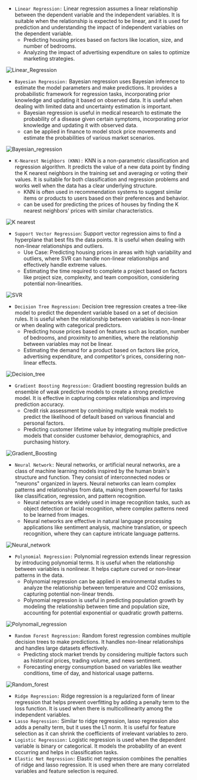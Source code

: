 - `Linear Regression:` Linear regression assumes a linear relationship between the dependent variable and the independent variables. It is suitable when the relationship is expected to be linear, and it is used for prediction and understanding the impact of independent variables on the dependent variable.
  - Predicting housing prices based on factors like location, size, and number of bedrooms.
  - Analyzing the impact of advertising expenditure on sales to optimize marketing strategies.

![Linear_Regression](https://github.com/Swarnlataaa/Regression_modelling/blob/main/Images/linear_reg.png)

- `Bayesian Regression:` Bayesian regression uses Bayesian inference to estimate the model parameters and make predictions. It provides a probabilistic framework for regression tasks, incorporating prior knowledge and updating it based on observed data. It is useful when dealing with limited data and uncertainty estimation is important.
  - Bayesian regression is useful in medical research to estimate the probability of a disease given certain symptoms,             incorporating prior knowledge and updating it with observed data.
  - can be applied in finance to model stock price movements and estimate the probabilities of various market scenarios.

![Bayesian_regression](https://github.com/Swarnlataaa/Regression_modelling/blob/main/Images/Bayesian%22_regression.png)

- `K-Nearest Neighbors (KNN):` KNN is a non-parametric classification and regression algorithm. It predicts the value of a new data point by finding the K nearest neighbors in the training set and averaging or voting their values. It is suitable for both classification and regression problems and works well when the data has a clear underlying structure.
  - KNN is often used in recommendation systems to suggest similar items or products to users based on their preferences and behavior.
  - can be used for predicting the prices of houses by finding the K nearest neighbors' prices with similar characteristics.
  
![K nearest](https://github.com/Swarnlataaa/Regression_modelling/blob/main/Images/KNN.png)

- `Support Vector Regression`: Support vector regression aims to find a hyperplane that best fits the data points. It is useful when dealing with non-linear relationships and outliers.
  - Use Case: Predicting housing prices in areas with high variability and outliers, where SVR can handle non-linear relationships and effectively handle extreme values.
  - Estimating the time required to complete a project based on factors like project size, complexity, and team     composition, considering potential non-linearities.
  

![SVR](https://github.com/Swarnlataaa/Regression_modelling/blob/main/Images/SVR.png)


- `Decision Tree Regression:` Decision tree regression creates a tree-like model to predict the dependent variable based on a set of decision rules. It is useful when the relationship between variables is non-linear or when dealing with categorical predictors.
  - Predicting house prices based on features such as location, number of bedrooms, and proximity to amenities, where the relationship between variables may not be linear.
  - Estimating the demand for a product based on factors like price, advertising expenditure, and competitor's prices, considering non-linear effects.

![Decision_tree](https://github.com/Swarnlataaa/Regression_modelling/blob/main/Images/decision_tree.png)

- `Gradient Boosting Regression:` Gradient boosting regression builds an ensemble of weak predictive models to create a strong predictive model. It is effective in capturing complex relationships and improving prediction accuracy.
  - Credit risk assessment by combining multiple weak models to predict the likelihood of default based on various financial and personal factors.
  - Predicting customer lifetime value by integrating multiple predictive models that consider customer behavior, demographics, and purchasing history.

![Gradient_Boosting](https://github.com/Swarnlataaa/Regression_modelling/blob/main/Images/gradient_boosting.png)

- `Neural Network:` Neural networks, or artificial neural networks, are a class of machine learning models inspired by the human brain's structure and function. They consist of interconnected nodes or "neurons" organized in layers. Neural networks can learn complex patterns and relationships from data, making them powerful for tasks like classification, regression, and pattern recognition.
  - Neural networks are widely used in image recognition tasks, such as object detection or facial recognition, where complex patterns need to be learned from images.
  - Neural networks are effective in natural language processing applications like sentiment analysis, machine translation, or speech recognition, where they can capture intricate language patterns.


![Neural_network](https://github.com/Swarnlataaa/Regression_modelling/blob/main/Images/neural_network.png)

- `Polynomial Regression:` Polynomial regression extends linear regression by introducing polynomial terms. It is useful when the relationship between variables is nonlinear. It helps capture curved or non-linear patterns in the data.
  - Polynomial regression can be applied in environmental studies to analyze the relationship between temperature and CO2 emissions, capturing potential non-linear trends.
  - Polynomial regression is useful in predicting population growth by modeling the relationship between time and population size, accounting for potential exponential or quadratic growth patterns.
  
![Polynomail_regression](https://github.com/Swarnlataaa/Regression_modelling/blob/main/Images/polynomial_reg.png)


- `Random Forest Regression:`  Random forest regression combines multiple decision trees to make predictions. It handles non-linear relationships and handles large datasets effectively.
  - Predicting stock market trends by considering multiple factors such as historical prices, trading volume, and news sentiment.
  - Forecasting energy consumption based on variables like weather conditions, time of day, and historical usage patterns.

![Random_forest](https://github.com/Swarnlataaa/Regression_modelling/blob/main/Images/random_forest.png)


- `Ridge Regression:` Ridge regression is a regularized form of linear regression that helps prevent overfitting by adding a penalty term to the loss function. It is used when there is multicollinearity among the independent variables.
- `Lasso Regression:` Similar to ridge regression, lasso regression also adds a penalty term, but it uses the L1 norm. It is useful for feature selection as it can shrink the coefficients of irrelevant variables to zero.
- `Logistic Regression:` Logistic regression is used when the dependent variable is binary or categorical. It models the probability of an event occurring and helps in classification tasks.
- `Elastic Net Regression:` Elastic net regression combines the penalties of ridge and lasso regression. It is used when there are many correlated variables and feature selection is required.

